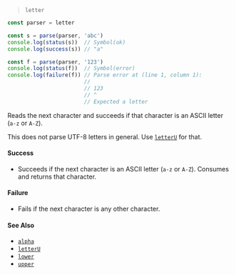 <!--
 Copyright (c) 2020 Thomas J. Otterson
 
 This software is released under the MIT License.
 https://opensource.org/licenses/MIT
-->

> `letter`

```javascript
const parser = letter

const s = parse(parser, 'abc')
console.log(status(s))  // Symbol(ok)
console.log(success(s)) // "a"

const f = parse(parser, '123')
console.log(status(f))  // Symbol(error)
console.log(failure(f)) // Parse error at (line 1, column 1):
                        //
                        // 123
                        // ^
                        // Expected a letter
```

Reads the next character and succeeds if that character is an ASCII letter (`a-z` or `A-Z`).

This does not parse UTF-8 letters in general. Use [`letterU`](letteru.md) for that.

#### Success

* Succeeds if the next character is an ASCII letter (`a-z` or `A-Z`). Consumes and returns that character.

#### Failure

* Fails if the next character is any other character.

#### See Also

* [`alpha`](alpha.md)
* [`letterU`](letteru.md)
* [`lower`](lower.md)
* [`upper`](upper.md)